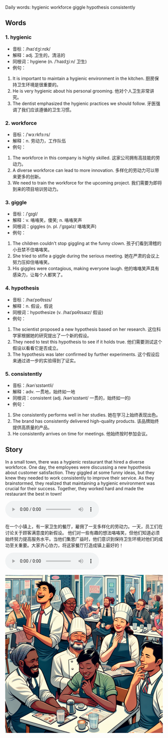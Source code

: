 Daily words: hygienic workforce giggle hypothesis consistently

## Words
### 1. hygienic
- 音标：/haɪˈdʒiːnɪk/ <span style="cursor: pointer;" onclick="document.getElementById('audio-player-1').play()"><i class="fas fa-volume-up"></i></span>
<audio id="audio-player-1" src="audios/words/hygienic.mp3" style="display:none;"></audio>
- 解释：adj. 卫生的，清洁的
- 同根词：hygiene (n. /ˈhaɪdʒiːn/ 卫生)
- 例句：
1. It is important to maintain a hygienic environment in the kitchen.
厨房保持卫生环境是很重要的。
2. He is very hygienic about his personal grooming.
他对个人卫生非常讲究。
3. The dentist emphasized the hygienic practices we should follow.
牙医强调了我们应该遵循的卫生习惯。

### 2. workforce
- 音标：/ˈwɜːrkfɔːrs/ <span style="cursor: pointer;" onclick="document.getElementById('audio-player-2').play()"><i class="fas fa-volume-up"></i></span>
<audio id="audio-player-2" src="audios/words/workforce.mp3" style="display:none;"></audio>
- 解释：n. 劳动力，工作队伍
- 例句：
1. The workforce in this company is highly skilled.
这家公司拥有高技能的劳动力。
2. A diverse workforce can lead to more innovation.
多样化的劳动力可以带来更多的创新。
3. We need to train the workforce for the upcoming project.
我们需要为即将到来的项目培训劳动力。

### 3. giggle
- 音标：/ˈɡɪɡl/ <span style="cursor: pointer;" onclick="document.getElementById('audio-player-3').play()"><i class="fas fa-volume-up"></i></span>
<audio id="audio-player-3" src="audios/words/giggle.mp3" style="display:none;"></audio>
- 解释：v. 咯咯笑，傻笑; n. 咯咯笑声
- 同根词：giggles (n. pl. /ˈɡɪɡəlz/ 咯咯笑声)
- 例句：
1. The children couldn't stop giggling at the funny clown.
孩子们看到滑稽的小丑禁不住咯咯笑。 
2. She tried to stifle a giggle during the serious meeting.
她在严肃的会议上努力压抑住咯咯笑。 
3. His giggles were contagious, making everyone laugh.
他的咯咯笑声具有感染力，让每个人都笑了。

### 4. hypothesis
- 音标：/haɪˈpɒθɪsɪs/ <span style="cursor: pointer;" onclick="document.getElementById('audio-player-4').play()"><i class="fas fa-volume-up"></i></span>
<audio id="audio-player-4" src="audios/words/hypothesis.mp3" style="display:none;"></audio>
- 解释：n. 假设，假说
- 同根词：hypothesize (v. /haɪˈpɒθɪsaɪz/ 假设)
- 例句：
1. The scientist proposed a new hypothesis based on her research.
这位科学家根据她的研究提出了一个新的假设。
2. They need to test this hypothesis to see if it holds true.
他们需要测试这个假设以看看它是否成立。
3. The hypothesis was later confirmed by further experiments.
这个假设后来通过进一步的实验得到了证实。

### 5. consistently
- 音标：/kənˈsɪstəntli/ <span style="cursor: pointer;" onclick="document.getElementById('audio-player-5').play()"><i class="fas fa-volume-up"></i></span>
<audio id="audio-player-5" src="audios/words/consistently.mp3" style="display:none;"></audio>
- 解释：adv. 一贯地，始终如一地
- 同根词：consistent (adj. /kənˈsɪstənt/ 一贯的，始终如一的)
- 例句：
1. She consistently performs well in her studies.
她在学习上始终表现出色。
2. The brand has consistently delivered high-quality products.
该品牌始终提供高质量的产品。
3. He consistently arrives on time for meetings.
他始终按时参加会议。

## Story
In a small town, there was a hygienic restaurant that hired a diverse workforce. One day, the employees were discussing a new hypothesis about customer satisfaction. They giggled at some funny ideas, but they knew they needed to work consistently to improve their service. As they brainstormed, they realized that maintaining a hygienic environment was crucial for their success. Together, they worked hard and made the restaurant the best in town!

<audio controls>
  <source src="https://files.dwong.top/story/2024-08-31-english.mp3" type="audio/mpeg">
  你的浏览器不支持音频元素。
</audio>
  

在一个小镇上，有一家卫生的餐厅，雇佣了一支多样化的劳动力。一天，员工们在讨论关于顾客满意度的新假设。 他们对一些有趣的想法咯咯笑，但他们知道必须始终努力提高服务水平。当他们集思广益时，他们意识到保持卫生环境对他们的成功至关重要。大家齐心协力，将这家餐厅打造成镇上最好的！

<audio controls>
  <source src="https://files.dwong.top/story/2024-08-31-chinese.mp3" type="audio/mpeg">
  你的浏览器不支持音频元素。
</audio>
  

![story](./images/2024-08-31.png)

